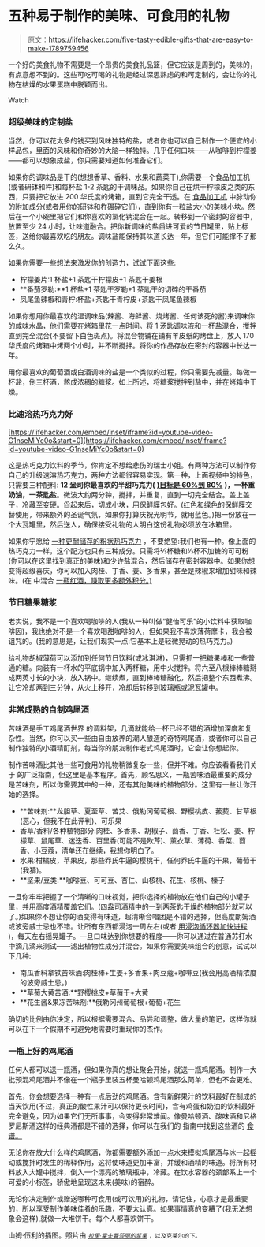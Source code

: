 # 五种易于制作的美味、可食用的礼物

> 原文：<https://lifehacker.com/five-tasty-edible-gifts-that-are-easy-to-make-1789759456>

一个好的美食礼物不需要是一个昂贵的美食礼品篮，但它应该是周到的，美味的，有点意想不到的。这些可吃可喝的礼物是经过深思熟虑的和可定制的，会让你的礼物在枯燥的水果蛋糕中脱颖而出。

Watch

### 超级美味的定制盐

当然，你可以花太多的钱买到风味独特的盐，或者你也可以自己制作一个便宜的小样品包，里面的风味和你奇妙的大脑一样独特。几乎任何口味——从咖啡到柠檬姜——都可以想象成盐，你只需要知道如何准备它们。

如果你的调味品是干的(想想香草、香料、水果和蔬菜干),你需要一个食品加工机(或者研钵和杵)和每杯盐 1-2 茶匙的干调味品。如果你自己在烘干柠檬皮之类的东西，只要把它放进 200 华氏度的烤箱，直到它完全干透。在 [食品加工机](http://skillet.lifehacker.com/kitchen-tool-school-the-marvelous-multi-funtioncal-foo-1783312995) 中脉动你的附加成分(或者用你的研钵和杵碾碎它们)，直到你有一粒盐大小的美味小块。然后在一个小碗里把它们和你喜欢的氯化钠混合在一起。转移到一个密封的容器中，放置至少 24 小时，让味道融合。把你新调味的盐舀进可爱的节日罐里，贴上标签，送给你最喜欢吃的朋友。调味盐能保持其味道长达一年，但它们可能撑不了那么久。

如果你需要一些想法来激发你的创造力，试试下面这些:

*   柠檬姜片:1 杯盐+1 茶匙干柠檬皮+1 茶匙干姜根
*   **番茄罗勒:**1 杯盐+1 茶匙干罗勒+1 茶匙干的切碎的干番茄
*   凤尾鱼辣椒和青柠:杯盐+茶匙干青柠皮+茶匙干凤尾鱼辣椒

如果你想用你最喜欢的湿调味品(辣酱、海鲜酱、烧烤酱、任何该死的酱)来调味你的咸味水晶，他们需要在烤箱里花一点时间。将 1 汤匙调味液和一杯盐混合，搅拌直到完全混合(不要留下白色斑点)。将混合物铺在铺有羊皮纸的烤盘上，放入 170 华氏度的烤箱中烤两个小时，并不断搅拌。将你的作品存放在密封的容器中长达一年。

用你最喜欢的葡萄酒或白酒调味的盐是一个类似的过程，你只需要先减量。每做一杯盐，倒三杯酒，熬成浓稠的糖浆。如上所述，将糖浆搅拌到盐中，并在烤箱中干燥。

### 比速溶热巧克力好

 [https://lifehacker.com/embed/inset/iframe?id=youtube-video-G1nseMiYc0o&start=0](https://lifehacker.com/embed/inset/iframe?id=youtube-video-G1nseMiYc0o&start=0) 

这是热巧克力饮料的季节，你肯定不想给悲伤的瑞士小姐。有两种方法可以制作你自己的升级速溶热巧克力，两种方法都很容易实现。第一种，上面视频中的特色，只需要三种配料: **12 盎司你最喜欢的半甜巧克力(** [**)目标是 60%到 80%**](http://lifehacker.com/the-best-chocolate-for-making-amazing-hot-chocolate-fro-1751441038) **)，一杯重奶油，一茶匙盐**。微波大约两分钟，搅拌，并重复，直到一切完全结合。盖上盖子，冷藏至变硬。舀起来后，切成小块，用保鲜膜包好。(红色和绿色的保鲜膜交替使用，带来额外的圣诞气氛，如果你打算庆祝光明节，就用蓝色。)把一份放在一个大瓦罐里，然后送人，确保接受礼物的人明白这份礼物必须放在冰箱里。

如果你宁愿给 [一种更耐储存的粉状热巧克力](https://lifehacker.com/make-your-own-cocoa-powder-for-fast-chocolatey-drinks-a-5910002) ，不要绝望:我们也有一种。像上面的热巧克力一样，这个配方也只有三种成分。只需将⅔杯糖和⅓杯不加糖的可可粉(你可以在这里找到真正的美味)和少许盐混合，然后储存在密封容器中。如果你想变得超级喜庆，你可以加入肉桂、丁香、姜、多香果，甚至是辣椒来增加甜味和辣味。(在 中混合 [一瓶红酒，赚取更多额外积分。)](https://lifehacker.com/red-wine-hot-chocolate-is-the-ultimate-winter-beverage-1788160205)

### 节日糖果糖浆

老实说，我不是一个喜欢喝咖啡的人(我从一种叫做“健怡可乐”的小饮料中获取咖啡因)，我也绝对不是一个喜欢喝甜咖啡的人，但如果我不喜欢薄荷摩卡，我会被诅咒的。(我的意思是，让我们现实一点:它基本上是轻微晃动的热巧克力。)

给礼物胡椒薄荷可以添加到任何节日饮料(或冰淇淋)，只需抓一把糖果棒和一些普通的糖。向装有一杯水的平底锅中加入两杯糖，用中火搅拌。将六至八根棒棒糖掰成两英寸长的小块，放入锅中。继续煮，直到棒棒糖融化，然后把整个东西煮沸。让它冷却两到三分钟，从火上移开，冷却后转移到玻璃瓶或泥瓦罐中。

### 非常成熟的自制鸡尾酒

苦味酒是手工鸡尾酒世界 的调料架，几滴就能给一杯已经不错的酒增加深度和复杂性。当然，你可以买一些由自由放养的潮人酿造的奇特鸡尾酒，或者你可以自己制作独特的小酒精酊剂，每当你的朋友制作老式鸡尾酒时，它会让你想起你。

制作苦味酒比其他一些可食用的礼物稍微复杂一些，但并不难。你应该看看我们关于 的广泛指南，但这里是基本程序。首先，顾名思义，一瓶苦味酒最重要的成分是苦味剂，所以你需要其中的一种，还有其他美味的植物部分。这里有一些让你开始的选择。

*   **苦味剂:**龙胆草、夏至草、苦艾、俄勒冈葡萄根、野樱桃皮、菝葜、甘草根(恶心，但我不在此评判)、可乐果
*   香草/香料/各种植物部分:肉桂、多香果、胡椒子、茴香、丁香、杜松、姜、柠檬草、鼠尾草、迷迭香、百里香(可能不是欧芹)、薰衣草、薄荷、香菜、茴香、小豆蔻，清单还在继续，我想你明白了。
*   水果:柑橘皮，苹果皮，那些乔氏牛逼的樱桃干，任何乔氏牛逼的干果，葡萄干(我猜)。
*   **坚果/豆类:**咖啡豆、可可豆、杏仁、山核桃、花生、核桃、榛子

一旦你牢牢把握了一个清晰的口味视觉，把你选择的植物放在他们自己的小罐子里，并用高度酒精覆盖它们。(四盎司酒精中的一到两茶匙干燥的植物部分就可以了。)如果你不想让你的酒变得有味道，超清晰合唱团是不错的选择，但高度朗姆酒或波旁威士忌也不错。让所有东西都浸泡一周左右(或者 [用浸泡循环器加快进程](http://skillet.lifehacker.com/will-it-sous-vide-boozy-pumpkin-pie-1787243821) )，每天左右摇晃罐子。一旦口味达到你想要的程度——你可以通过在普通苏打水中滴几滴来测试——滤出植物性成分并混合。如果你需要美味组合的创意，试试以下几种:

*   南瓜香料拿铁苦味酒:肉桂棒+生姜+多香果+肉豆蔻+咖啡豆(我会用高酒精浓度的波旁威士忌。)
*   **草莓大黄苦酒:**野樱桃皮+草莓干+大黄
*   **花生酱&果冻苦味剂:**俄勒冈州葡萄根+葡萄+花生

确切的比例由你决定，所以根据需要混合、品尝和调整，做大量的笔记，这样你就可以在下一个假期不可避免地需要时重现你的杰作。

### 一瓶上好的鸡尾酒

任何人都可以送一瓶酒，但如果你真的想让聚会开始，就送一瓶鸡尾酒。制作一大批预混鸡尾酒并不像在一个瓶子里装五杯曼哈顿鸡尾酒那么简单，但也不会更难。

首先，你会想要选择一种有一点后劲的鸡尾酒。含有新鲜果汁的饮料最好在制成的当天饮用(不过，真正的酸性果汁可以保持更长时间)，含有鸡蛋和奶油的饮料最好完全避免，因为如果它们无所事事，会变得非常难闻。像曼哈顿酒、酸味酒和尼格罗尼斯酒这样的经典酒都是不错的选择，你可以在我们的 指南中找到这些酒的 [食谱。](https://lifehacker.com/make-pre-bottled-cocktails-that-people-will-actually-wa-1722371667)

无论你在放大什么样的鸡尾酒，你都需要额外添加一点水来模拟鸡尾酒与冰一起摇动或搅拌时发生的稀释作用，这将使味道更加丰富，并缓和酒精的味道。将所有材料放入大罐中搅拌，倒入一个漂亮的玻璃瓶中，冷藏。在饮水容器的颈部系上一个可爱的小标签，骄傲地呈现这未来(美味)的宿醉。

无论你决定制作或赠送哪种可食用(或可饮用)的礼物，请记住，心意才是最重要的，所以享受制作美味佳肴的乐趣，不要太认真。如果事情真的变糟了(我无法想象会这样),就做一大堆饼干。每个人都喜欢饼干。

山姆·伍利的插图。照片由 [<small>*拉里·霍夫曼*</small>](https://www.flickr.com/photos/dinesarasota/4812611934/)<small></small>*[<small>*莎丽的浆果*</small>](https://www.berries.com) <small>*，以及克莱尔的下。*</small>*